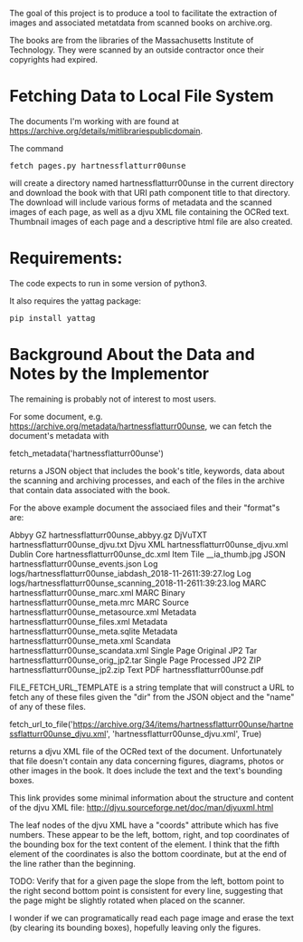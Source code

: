 The goal of this project is to produce a tool to facilitate the
extraction of images and associated metatdata from scanned books on
archive.org.

The books are from the libraries of the Massachusetts Institute of
Technology.  They were scanned by an outside contractor once their
copyrights had expired.

# Fetching Data to Local File System

The documents I'm working with are found at https://archive.org/details/mitlibrariespublicdomain.

The command

<pre>
fetch_pages.py hartnessflatturr00unse
</pre>

will create a directory named hartnessflatturr00unse in the current
directory and download the book with that URI path component title to
that directory.  The download will include various forms of metadata
and the scanned images of each page, as well as a djvu XML file
containing the OCRed text.  Thumbnail images of each page and a
descriptive html file are also created.

# Requirements:

The code expects to run in some version of python3.

It also requires the yattag package:

<pre>
pip install yattag
</pre>


# Background About the Data and Notes by the Implementor

The remaining is probably not of interest to most users.

For some document,
e.g. https://archive.org/metadata/hartnessflatturr00unse, we can fetch
the document's metadata with

  fetch_metadata('hartnessflatturr00unse')

returns a JSON object that includes the book's title, keywords, data
about the scanning and archiving processes, and each of the files in
the archive that contain data associated with the book.

For the above example document the associaed files and their "format"s are:

  Abbyy GZ       hartnessflatturr00unse_abbyy.gz
  DjVuTXT        hartnessflatturr00unse_djvu.txt
  Djvu XML       hartnessflatturr00unse_djvu.xml
  Dublin Core    hartnessflatturr00unse_dc.xml
  Item Tile      __ia_thumb.jpg
  JSON           hartnessflatturr00unse_events.json
  Log            logs/hartnessflatturr00unse_iabdash_2018-11-2611:39:27.log
  Log            logs/hartnessflatturr00unse_scanning_2018-11-2611:39:23.log
  MARC           hartnessflatturr00unse_marc.xml
  MARC Binary    hartnessflatturr00unse_meta.mrc
  MARC Source    hartnessflatturr00unse_metasource.xml
  Metadata       hartnessflatturr00unse_files.xml
  Metadata       hartnessflatturr00unse_meta.sqlite
  Metadata       hartnessflatturr00unse_meta.xml
  Scandata       hartnessflatturr00unse_scandata.xml
  Single Page Original JP2 Tar   hartnessflatturr00unse_orig_jp2.tar
  Single Page Processed JP2 ZIP          hartnessflatturr00unse_jp2.zip
  Text PDF       hartnessflatturr00unse.pdf


FILE_FETCH_URL_TEMPLATE is a string template that will construct a URL
to fetch any of these files given the "dir" from the JSON object and
the "name" of any of these files.

  fetch_url_to_file('https://archive.org/34/items/hartnessflatturr00unse/hartnessflatturr00unse_djvu.xml',
                    'hartnessflatturr00unse_djvu.xml', True)

returns a djvu XML file of the OCRed text of the document.
Unfortunately that file doesn't contain any data concerning figures,
diagrams, photos or other images in the book.  It does include the
text and the text's bounding boxes.

This link provides some minimal information about the structure and
content of the djvu XML file:
http://djvu.sourceforge.net/doc/man/djvuxml.html

The leaf nodes of the djvu XML have a "coords" attribute which has
five numbers.  These appear to be the left, bottom, right, and top
coordinates of the bounding box for the text content of the element.
I think that the fifth element of the coordinates is also the bottom
coordinate, but at the end of the line rather than the beginning.

TODO: Verify that for a given page the slope from the left, bottom
point to the right second bottom point is consistent for every line,
suggesting that the page might be slightly rotated when placed on the
scanner.

I wonder if we can programatically read each page image and erase the
text (by clearing its bounding boxes), hopefully leaving only the
figures.


